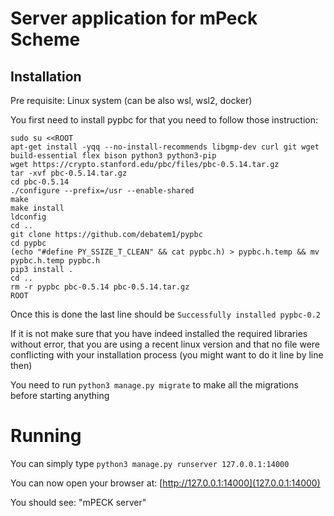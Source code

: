 # Server application for mPeck Scheme

## Installation

Pre requisite: Linux system (can be also wsl, wsl2, docker)

You first need to install pypbc for that you need to follow those instruction:
```shell script
sudo su <<ROOT
apt-get install -yqq --no-install-recommends libgmp-dev curl git wget build-essential flex bison python3 python3-pip
wget https://crypto.stanford.edu/pbc/files/pbc-0.5.14.tar.gz
tar -xvf pbc-0.5.14.tar.gz
cd pbc-0.5.14
./configure --prefix=/usr --enable-shared
make
make install
ldconfig
cd ..
git clone https://github.com/debatem1/pypbc
cd pypbc
(echo "#define PY_SSIZE_T_CLEAN" && cat pypbc.h) > pypbc.h.temp && mv pypbc.h.temp pypbc.h
pip3 install .
cd ..
rm -r pypbc pbc-0.5.14 pbc-0.5.14.tar.gz
ROOT
```

Once this is done the last line should be `Successfully installed pypbc-0.2`

If it is not make sure that you have indeed installed the required libraries without error, that you are using a recent linux version and 
that no file were conflicting with your installation process (you might want to do it line by line then)

You need to run `python3 manage.py migrate` to make all the migrations before starting anything

# Running

You can simply type `python3 manage.py runserver 127.0.0.1:14000`

You can now open your browser at: [http://127.0.0.1:14000](127.0.0.1:14000)

You should see: "mPECK server"

